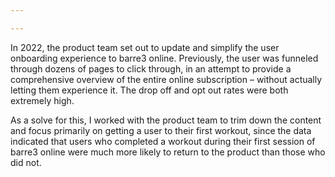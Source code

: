 ```yaml
---

---
```


In 2022, the product team set out to update and simplify the user onboarding experience to barre3 online. Previously, the user was funneled through dozens of pages to click through, in an attempt to provide a comprehensive overview of the entire online subscription – without actually letting them experience it. The drop off and opt out rates were both extremely high.

As a solve for this, I worked with the product team to trim down the content and focus primarily on getting a user to their first workout, since the data indicated that users who completed a workout during their first session of barre3 online were much more likely to return to the product than those who did not.
